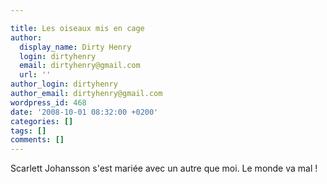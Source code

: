 ```yaml
---

title: Les oiseaux mis en cage
author:
  display_name: Dirty Henry
  login: dirtyhenry
  email: dirtyhenry@gmail.com
  url: ''
author_login: dirtyhenry
author_email: dirtyhenry@gmail.com
wordpress_id: 468
date: '2008-10-01 08:32:00 +0200'
categories: []
tags: []
comments: []
---
```

Scarlett Johansson s'est mariée avec un autre que moi. Le monde va mal !
